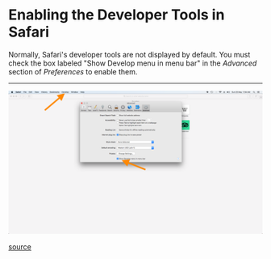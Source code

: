 # Enabling the Developer Tools in Safari

Normally, Safari's developer tools are not displayed by default. You must check the box labeled "Show Develop menu in menu bar" in the _Advanced_ section of _Preferences_ to enable them.

---

![Advanced Safari Preferences](https://github.com/yunusrf/til/blob/master/images/enable_developermode_safari.png)

[source](https://support.apple.com/guide/safari/use-the-developer-tools-in-the-develop-menu-sfri20948/mac)

